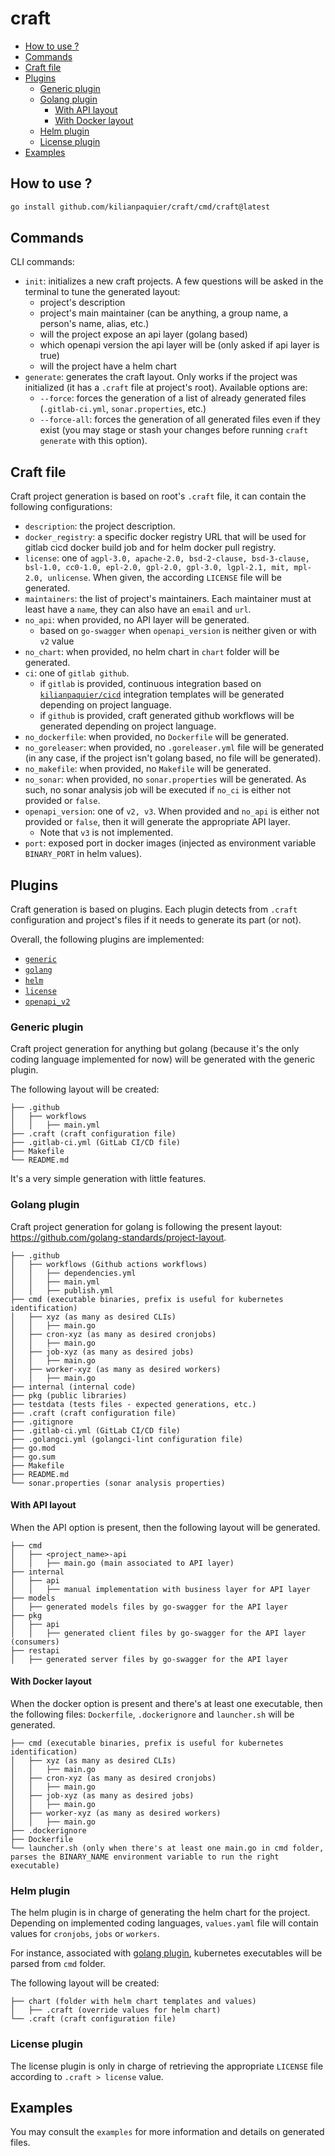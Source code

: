 # craft <!-- omit in toc -->

- [How to use ?](#how-to-use-)
- [Commands](#commands)
- [Craft file](#craft-file)
- [Plugins](#plugins)
  - [Generic plugin](#generic-plugin)
  - [Golang plugin](#golang-plugin)
    - [With API layout](#with-api-layout)
    - [With Docker layout](#with-docker-layout)
  - [Helm plugin](#helm-plugin)
  - [License plugin](#license-plugin)
- [Examples](#examples)

## How to use ?

```sh
go install github.com/kilianpaquier/craft/cmd/craft@latest
```

## Commands

CLI commands:

- `init`: initializes a new craft projects. A few questions will be asked in the terminal to tune the generated layout:
  - project's description
  - project's main maintainer (can be anything, a group name, a person's name, alias, etc.)
  - will the project expose an api layer (golang based)
  - which openapi version the api layer will be (only asked if api layer is true)
  - will the project have a helm chart
- `generate`: generates the craft layout. Only works if the project was initialized (it has a `.craft` file at project's root). Available options are:
  - `--force`: forces the generation of a list of already generated files (`.gitlab-ci.yml`, `sonar.properties`, etc.)
  - `--force-all`: forces the generation of all generated files even if they exist (you may stage or stash your changes before running `craft generate` with this option).

## Craft file

Craft project generation is based on root's `.craft` file, it can contain the following configurations:
- `description`: the project description.
- `docker_registry`: a specific docker registry URL that will be used for gitlab cicd docker build job and for helm docker pull registry.
- `license`: one of `agpl-3.0, apache-2.0, bsd-2-clause, bsd-3-clause, bsl-1.0, cc0-1.0, epl-2.0, gpl-2.0, gpl-3.0, lgpl-2.1, mit, mpl-2.0, unlicense`. When given, the according `LICENSE` file will be generated.
- `maintainers`: the list of project's maintainers. Each maintainer must at least have a `name`, they can also have an `email` and `url`.
- `no_api`: when provided, no API layer will be generated.
  - based on `go-swagger` when `openapi_version` is neither given or with `v2` value
- `no_chart`: when provided, no helm chart in `chart` folder will be generated.
- `ci`: one of `gitlab github`.
  - if `gitlab` is provided, continuous integration based on [`kilianpaquier/cicd`](https://gitlab.com/kilianpaquier/cicd) integration templates will be generated depending on project language.
  - if `github` is provided, craft generated github workflows will be generated depending on project language.
- `no_dockerfile`: when provided, no `Dockerfile` will be generated.
- `no_goreleaser`: when provided, no `.goreleaser.yml` file will be generated (in any case, if the project isn't golang based, no file will be generated).
- `no_makefile`: when provided, no `Makefile` will be generated.
- `no_sonar`: when provided, no `sonar.properties` will be generated. As such, no sonar analysis job will be executed if `no_ci` is either not provided or `false`.
- `openapi_version`: one of `v2, v3`. When provided and `no_api` is either not provided or `false`, then it will generate the appropriate API layer.
  - Note that `v3` is not implemented.
- `port`: exposed port in docker images (injected as environment variable `BINARY_PORT` in helm values).

## Plugins

Craft generation is based on plugins. Each plugin detects from `.craft` configuration and project's files if it needs to generate its part (or not).

Overall, the following plugins are implemented:
- [`generic`](#generic-plugin)
- [`golang`](#golang-plugin)
- [`helm`](#helm-plugin)
- [`license`](#license-plugin)
- [`openapi_v2`](#with-api-layout)

### Generic plugin

Craft project generation for anything but golang (because it's the only coding language implemented for now) will be generated with the generic plugin.

The following layout will be created:

```tree
├── .github
│   ├── workflows
│   │   ├── main.yml
├── .craft (craft configuration file)
├── .gitlab-ci.yml (GitLab CI/CD file)
├── Makefile
└── README.md
```

It's a very simple generation with little features.

### Golang plugin

Craft project generation for golang is following the present layout: https://github.com/golang-standards/project-layout.

```tree
├── .github
│   ├── workflows (Github actions workflows)
│   │   ├── dependencies.yml
│   │   ├── main.yml
│   │   ├── publish.yml
├── cmd (executable binaries, prefix is useful for kubernetes identification)
│   ├── xyz (as many as desired CLIs)
│   │   ├── main.go
│   ├── cron-xyz (as many as desired cronjobs)
│   │   ├── main.go
│   ├── job-xyz (as many as desired jobs)
│   │   ├── main.go
│   ├── worker-xyz (as many as desired workers)
│   │   ├── main.go
├── internal (internal code)
├── pkg (public libraries)
├── testdata (tests files - expected generations, etc.)
├── .craft (craft configuration file)
├── .gitignore
├── .gitlab-ci.yml (GitLab CI/CD file)
├── .golangci.yml (golangci-lint configuration file)
├── go.mod
├── go.sum
├── Makefile
├── README.md
└── sonar.properties (sonar analysis properties)
```

#### With API layout

When the API option is present, then the following layout will be generated.

```tree
├── cmd
│   ├── <project_name>-api
│   │   ├── main.go (main associated to API layer)
├── internal
│   ├── api
│   │   ├── manual implementation with business layer for API layer
├── models
│   ├── generated models files by go-swagger for the API layer
├── pkg
│   ├── api
│   │   ├── generated client files by go-swagger for the API layer (consumers)
├── restapi
│   ├── generated server files by go-swagger for the API layer
```

#### With Docker layout

When the docker option is present and there's at least one executable, then the following files: `Dockerfile`, `.dockerignore` and `launcher.sh` will be generated.

```tree
├── cmd (executable binaries, prefix is useful for kubernetes identification)
│   ├── xyz (as many as desired CLIs)
│   │   ├── main.go
│   ├── cron-xyz (as many as desired cronjobs)
│   │   ├── main.go
│   ├── job-xyz (as many as desired jobs)
│   │   ├── main.go
│   ├── worker-xyz (as many as desired workers)
│   │   ├── main.go
├── .dockerignore
├── Dockerfile
└── launcher.sh (only when there's at least one main.go in cmd folder, parses the BINARY_NAME environment variable to run the right executable)
```

### Helm plugin

The helm plugin is in charge of generating the helm chart for the project. Depending on implemented coding languages, `values.yaml` file will contain values for `cronjobs`, `jobs` or `workers`.

For instance, associated with [golang plugin](#golang-plugin), kubernetes executables will be parsed from `cmd` folder.

The following layout will be created:

```tree
├── chart (folder with helm chart templates and values)
│   ├── .craft (override values for helm chart)
└── .craft (craft configuration file)
```

### License plugin

The license plugin is only in charge of retrieving the appropriate `LICENSE` file according to `.craft > license` value.

## Examples

You may consult the `examples` for more information and details on generated files.